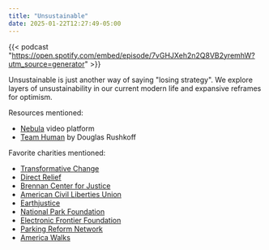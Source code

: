 ```yaml
---
title: "Unsustainable"
date: 2025-01-22T12:27:49-05:00
---
```


{{< podcast "https://open.spotify.com/embed/episode/7vGHJXeh2n2Q8VB2yremhW?utm_source=generator" >}}

Unsustainable is just another way of saying "losing strategy". We explore layers
of unsustainability in our current modern life and expansive reframes for
optimism.

Resources mentioned:

* [Nebula](https://nebula.tv/) video platform
* [Team Human](https://www.teamhuman.fm) by Douglas Rushkoff

Favorite charities mentioned:

* [Transformative Change](https://transformativechange.org/)
* [Direct Relief](https://www.directrelief.org/)
* [Brennan Center for Justice](https://www.brennancenter.org/)
* [American Civil Liberties Union](https://www.aclu.org/)
* [Earthjustice](https://act.earthjustice.org/)
* [National Park Foundation](https://www.nationalparks.org/)
* [Electronic Frontier Foundation](https://www.eff.org/)
* [Parking Reform Network](https://parkingreform.org/)
* [America Walks](https://americawalks.org/)
